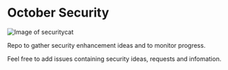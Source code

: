 # October Security

![Image of securitycat](https://download.bitdefender.com/resources/themes/draco/images/business/endpoint-security-solution.png)

Repo to gather security enhancement ideas and to monitor progress.

Feel free to add issues containing security ideas, requests and infomation.
